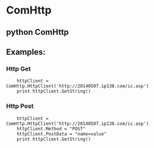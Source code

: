 ComHttp
=======

python ComHttp
------

Examples:
-----
### Http Get  
		httpClient = ComHttp.HttpClient('http://20140507.ip138.com/ic.asp')  
		print httpClient.GetString()   

### Http Post  
		httpClient = ComHttp.HttpClient('http://20140507.ip138.com/ic.asp')  
		httpClient.Method = "POST"  
		httpClient.PostData = "name=value"  
		print httpClient.GetString()  
